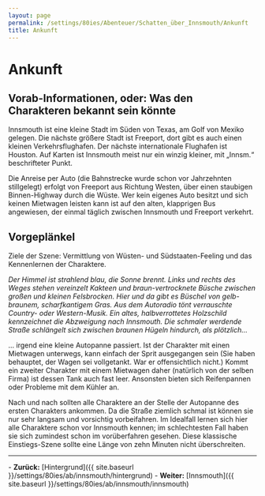 ```yaml
---
layout: page
permalink: /settings/80ies/Abenteuer/Schatten_über_Innsmouth/Ankunft
title: Ankunft
---
```


# Ankunft

## Vorab-Informationen, oder: Was den Charakteren bekannt sein könnte

Innsmouth ist eine kleine Stadt im Süden von Texas, am Golf von Mexiko gelegen. Die nächste größere Stadt ist Freeport, dort gibt es auch einen kleinen Verkehrsflughafen. Der nächste internationale Flughafen ist Houston. Auf Karten ist Innsmouth meist nur ein winzig kleiner, mit &bdquo;Innsm.&ldquo; beschrifteter Punkt.

Die Anreise per Auto (die Bahnstrecke wurde schon vor Jahrzehnten stillgelegt) erfolgt von Freeport aus Richtung Westen, über einen staubigen Binnen-Highway durch die Wüste. Wer kein eigenes Auto besitzt und sich keinen Mietwagen leisten kann ist auf den alten, klapprigen Bus angewiesen, der einmal täglich zwischen Innsmouth und Freeport verkehrt.

## Vorgeplänkel

Ziele der Szene: Vermittlung von Wüsten- und Südstaaten-Feeling und das Kennenlernen der Charaktere.

<em>Der Himmel ist strahlend blau, die Sonne brennt. Links und rechts des Weges stehen vereinzelt Kakteen und braun-vertrocknete Büsche zwischen großen und kleinen Felsbrocken. Hier und da gibt es Büschel von gelb-braunem, scharfkantigem Gras. Aus dem Autoradio tönt verrauschte Country- oder Western-Musik. Ein altes, halbverrottetes Holzschild kennzeichnet die Abzweigung nach Innsmouth. Die schmaler werdende Straße schlängelt sich zwischen braunen Hügeln hindurch, als plötzlich...</em>

... irgend eine kleine Autopanne passiert. Ist der Charakter mit einen Mietwagen unterwegs, kann einfach der Sprit ausgegangen sein (Sie haben behauptet, der Wagen sei vollgetankt. War er offensichtlich nicht.) Kommt ein zweiter Charakter mit einem Mietwagen daher (natürlich von der selben Firma) ist dessen Tank auch fast leer. Ansonsten bieten sich Reifenpannen oder Probleme mit dem Kühler an.

Nach und nach sollten alle Charaktere an der Stelle der Autopanne des ersten Charakters ankommen. Da die Straße ziemlich schmal ist können sie nur sehr langsam und vorsichtig vorbeifahren. Im Idealfall lernen sich hier alle Charaktere schon vor Innsmouth kennen; im schlechtesten Fall haben sie sich zumindest schon im vorüberfahren gesehen. Diese klassische Einstiegs-Szene sollte eine Länge von zehn Minuten nicht überschreiten.


<hr/>
- <strong>Zurück:</strong> [Hintergrund]({{ site.baseurl }}/settings/80ies/ab/innsmouth/hintergrund)
- <strong>Weiter:</strong> [Innsmouth]({{ site.baseurl }}/settings/80ies/ab/innsmouth/innsmouth)

